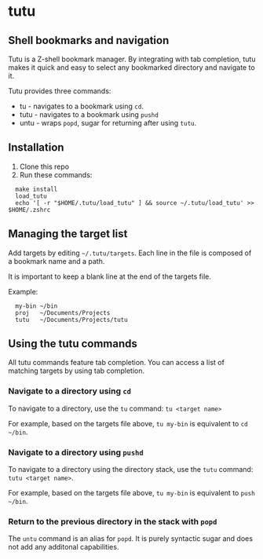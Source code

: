 # tutu

## Shell bookmarks and navigation

Tutu is a Z-shell bookmark manager.  By integrating with tab completion, tutu makes
it quick and easy to select any bookmarked directory and navigate to it.

Tutu provides three commands:

* tu - navigates to a bookmark using `cd`.
* tutu - navigates to a bookmark using `pushd`
* untu - wraps `popd`, sugar for returning after using `tutu`.


## Installation

1. Clone this repo
2. Run these commands:

```
  make install
  load_tutu
  echo '[ -r "$HOME/.tutu/load_tutu" ] && source ~/.tutu/load_tutu' >> $HOME/.zshrc
```

## Managing the target list

Add targets by editing `~/.tutu/targets`.  Each line in the file is composed of a bookmark name and a path.

It is important to keep a blank line at the end of the targets file.

Example:

```
  my-bin ~/bin
  proj   ~/Documents/Projects
  tutu   ~/Documents/Projects/tutu

```

## Using the tutu commands

All tutu commands feature tab completion.  You can access a list of matching targets by using tab completion.

### Navigate to a directory using `cd`

To navigate to a directory, use the `tu` command: `tu <target name>`

For example, based on the targets file above, `tu my-bin` is equivalent to `cd ~/bin`.

### Navigate to a directory using `pushd`

To navigate to a directory using the directory stack, use the `tutu` command: `tutu <target name>`.

For example, based on the targets file above, `tu my-bin` is equivalent to `push ~/bin`.

### Return to the previous directory in the stack with `popd`

The `untu` command is an alias for `popd`.  It is purely syntactic sugar and does not add any additonal capabilities.


